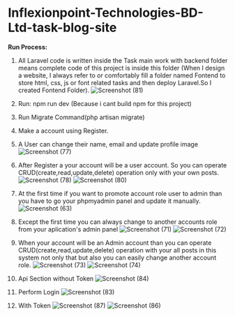# Inflexionpoint-Technologies-BD-Ltd-task-blog-site

**Run Process:**
1. All Laravel code is written inside the Task main work with backend
folder means complete code of this project is inside this folder (When I design a website, I always refer to or comfortably fill a folder named Fontend to store html, css, js or font related tasks and then deploy Laravel.So I created Fontend Folder).
![Screenshot (81)](https://github.com/md-mustafizur-rahman/Inflexionpoint-Technologies-BD-Ltd-task-blog-site/assets/51951413/b0589a79-4b04-4241-8b10-94d6fdf887aa)

3. Run: npm run dev (Because i cant build npm for this project)
2. Run Migrate Command(php artisan migrate)
3. Make a account using Register.
4. A User can change their name, email and update profile image
 ![Screenshot (77)](https://github.com/md-mustafizur-rahman/Inflexionpoint-Technologies-BD-Ltd-task-blog-site/assets/51951413/079d1b8f-01aa-4372-bcbd-4ef7dce2a60c)

6. After Register a your account will be a user account. So you can operate CRUD(create,read,update,delete) operation only  with your own posts.
![Screenshot (78)](https://github.com/md-mustafizur-rahman/Inflexionpoint-Technologies-BD-Ltd-task-blog-site/assets/51951413/3a3a84a7-ba3e-44ca-b3ab-6032da049e08)
![Screenshot (80)](https://github.com/md-mustafizur-rahman/Inflexionpoint-Technologies-BD-Ltd-task-blog-site/assets/51951413/9e84df9c-ce7c-4e2e-948f-406fb716877d)

8. At the first time if you want to promote account role user to admin than you have to go your phpmyadmin panel and update it manually. 
![Screenshot (63)](https://github.com/md-mustafizur-rahman/Inflexionpoint-Technologies-BD-Ltd-task-blog-site/assets/51951413/9d36ff1d-17e5-4069-baa7-2baa196a57f8)

9. Except the first time you can always change to another accounts role from your aplication's admin panel
![Screenshot (71)](https://github.com/md-mustafizur-rahman/Inflexionpoint-Technologies-BD-Ltd-task-blog-site/assets/51951413/1e7fabde-0163-4108-a1cd-cd87a994f154)
![Screenshot (72)](https://github.com/md-mustafizur-rahman/Inflexionpoint-Technologies-BD-Ltd-task-blog-site/assets/51951413/f152a370-9c63-46e7-9e8f-56c56a335bcc)

10. When your account will be an Admin account than you can operate CRUD(create,read,update,delete) operation with your all posts in this system not only that but also you can easily change another account role.
![Screenshot (73)](https://github.com/md-mustafizur-rahman/Inflexionpoint-Technologies-BD-Ltd-task-blog-site/assets/51951413/95916acc-8a25-4857-88e3-9ea78fdbbe1d)
![Screenshot (74)](https://github.com/md-mustafizur-rahman/Inflexionpoint-Technologies-BD-Ltd-task-blog-site/assets/51951413/10d9912d-2a1c-47c1-9154-3a43132aaaf4)

12. Api Section without Token
![Screenshot (84)](https://github.com/md-mustafizur-rahman/Inflexionpoint-Technologies-BD-Ltd-task-blog-site/assets/51951413/1be26dfa-92d1-49ff-9165-6e386001654c)

13. Perform Login
![Screenshot (83)](https://github.com/md-mustafizur-rahman/Inflexionpoint-Technologies-BD-Ltd-task-blog-site/assets/51951413/dc4ddd0b-1cd2-40e6-9d70-4ce6e5e222a7)

14. With Token
![Screenshot (87)](https://github.com/md-mustafizur-rahman/Inflexionpoint-Technologies-BD-Ltd-task-blog-site/assets/51951413/769e3d41-c7cf-4d41-a7c2-2a0d8b8fede2)
![Screenshot (86)](https://github.com/md-mustafizur-rahman/Inflexionpoint-Technologies-BD-Ltd-task-blog-site/assets/51951413/f080fdc3-539e-48c7-a4d7-a5d88af692b6)

